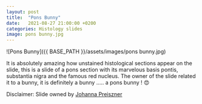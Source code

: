 ```yaml
---
layout: post
title:  "Pons Bunny"
date:   2021-08-27 21:00:00 +0200
categories: Histology slides
image: pons bunny.jpg
---
```


![Pons Bunny]({{ BASE_PATH }}/assets/images/pons bunny.jpg)


It is absolutely amazing how unstained histological sections appear on the slide, this is a slide of a pons section with its marvelous basis pontis, substantia nigra and the famous red nucleus. The owner of the slide related it to a bunny, it is definitely a bunny ..... a pons bunny ! 😍


Disclaimer: Slide owned by [Johanna Preiszner](https://www.facebook.com/hannipreiszner)
